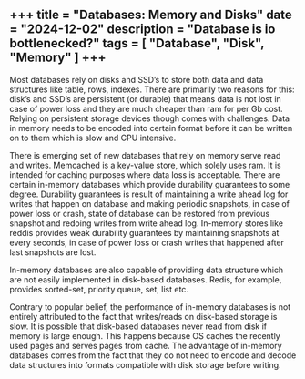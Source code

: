 +++
title = "Databases: Memory and Disks"
date = "2024-12-02"
description = "Database is io bottlenecked?"
tags = [
    "Database",
    "Disk",
    "Memory"
]
+++
---

Most databases rely on disks and SSD’s to store both data and data structures like table, rows, indexes. There are primarily two reasons for this: disk’s and SSD’s are persistent (or durable) that means data is not lost in case of power loss and they are much cheaper than ram for per Gb cost. Relying on persistent storage devices though comes with challenges. Data in memory needs to be encoded into certain format before it can be written on to them which is slow and CPU intensive.

There is emerging set of new databases that rely on memory serve read and writes. Memcached is a key-value store, which solely uses ram. It is intended for caching purposes where data loss is acceptable. There are certain in-memory databases which provide durability guarantees to some degree. Durability guarantees is result of maintaining a write ahead log for writes that happen on database and making periodic snapshots, in case of power loss or crash, state of database can be restored from previous snapshot and redoing writes from write ahead log. In-memory stores like reddis provides weak durability guarantees by maintaining snapshots at every seconds, in case of power loss or crash writes that happened after last snapshots are lost.

In-memory databases are also capable of providing data structure which are not easily implemented in disk-based databases. Redis, for example, provides sorted-set, priority queue, set, list etc.

Contrary to popular belief, the performance of in-memory databases is not entirely attributed to the fact that writes/reads on disk-based storage is slow. It is possible that disk-based databases never read from disk if memory is large enough. This happens because OS caches the recently used pages and serves pages from cache. The advantage of in-memory databases comes from the fact that they do not need to encode and decode data structures into formats compatible with disk storage before writing.